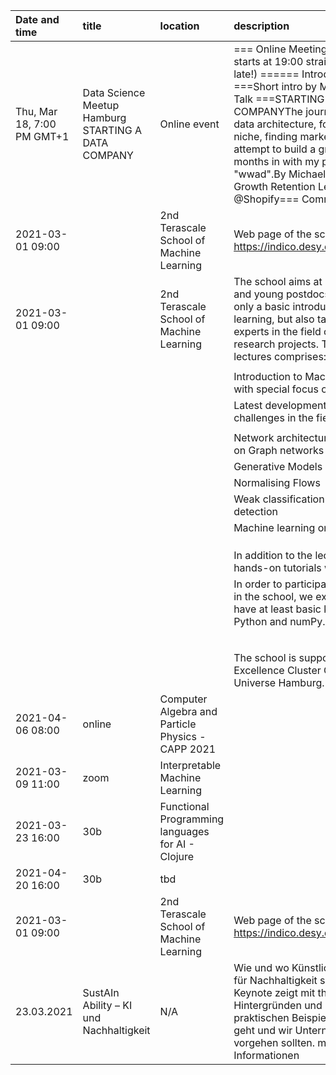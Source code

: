 | Date and time              | title                                               | location                                          | description                                                                                                                                                                                                                                                                                                                                                                                               | url                                                                                   |
|:---------------------------|:----------------------------------------------------|:--------------------------------------------------|:----------------------------------------------------------------------------------------------------------------------------------------------------------------------------------------------------------------------------------------------------------------------------------------------------------------------------------------------------------------------------------------------------------|:--------------------------------------------------------------------------------------|
| Thu, Mar 18, 7:00 PM GMT+1 | Data Science Meetup Hamburg STARTING A DATA COMPANY | Online event                                      | === Online Meeting via Hangout starts at 19:00 straight (don't be late!) ====== Introduction ===Short intro by Marc Päpper=== Talk ===STARTING A DATA COMPANYThe journey through to data architecture, focus, finding a niche, finding market fit and my attempt to build a growth engine. 3 months in with my project "wwad".By Michael Schneider Growth Retention Lead @Shopify=== Community Chat === | https://www.meetup.com/Hamburg-Data-Science-Meetup/events/276438418                   |
| 2021-03-01 09:00           |                                                     | 2nd Terascale School of Machine Learning          | Web page of the school: https://indico.desy.de/event/28296/                                                                                                                                                                                                                                                                                                                                             | https://indico.desy.de/event/29198/                                                   |
| 2021-03-01 09:00           |                                                     | 2nd Terascale School of Machine Learning          | The school aims at PhD students and young postdocs, and offers not only a basic introduction to machine learning, but also talks from leading experts in the field on their current research projects. The list of lectures comprises:                                                                                                                                                                  | https://indico.desy.de/event/28296/                                                   |
|                            |                                                     |                                                   |                                                                                                                                                                                                                                                                                                                                                                                                         |                                                                                       |
|                            |                                                     |                                                   | Introduction to Machine Learning with special focus on Deep Learning                                                                                                                                                                                                                                                                                                                                    |                                                                                       |
|                            |                                                     |                                                   | Latest developments and new challenges in the field.                                                                                                                                                                                                                                                                                                                                                    |                                                                                       |
|                            |                                                     |                                                   | 	                                                                                                                                                                                                                                                                                                                                                                                                       |                                                                                       |
|                            |                                                     |                                                   | Network architectures with a focus on Graph networks                                                                                                                                                                                                                                                                                                                                                      |                                                                                       |
|                            |                                                     |                                                   | Generative Models                                                                                                                                                                                                                                                                                                                                                                                       |                                                                                       |
|                            |                                                     |                                                   | Normalising Flows                                                                                                                                                                                                                                                                                                                                                                                       |                                                                                       |
|                            |                                                     |                                                   | Weak classification and anomaly detection                                                                                                                                                                                                                                                                                                                                                               |                                                                                       |
|                            |                                                     |                                                   | Machine learning on FPGAs                                                                                                                                                                                                                                                                                                                                                                               |                                                                                       |
|                            |                                                     |                                                   |                                                                                                                                                                                                                                                                                                                                                                                                         |                                                                                       |
|                            |                                                     |                                                   |                                                                                                                                                                                                                                                                                                                                                                                                         |                                                                                       |
|                            |                                                     |                                                   |                                                                                                                                                                                                                                                                                                                                                                                                         |                                                                                       |
|                            |                                                     |                                                   | In addition to the lectures, several hands-on tutorials will be offered.                                                                                                                                                                                                                                                                                                                                |                                                                                       |
|                            |                                                     |                                                   | In order to participate successfully in the school, we expect students to have at least basic knowledge of Python and numPy.                                                                                                                                                                                                                                                                            |                                                                                       |
|                            |                                                     |                                                   |                                                                                                                                                                                                                                                                                                                                                                                                         |                                                                                       |
|                            |                                                     |                                                   |                                                                                                                                                                                                                                                                                                                                                                                                         |                                                                                       |
|                            |                                                     |                                                   | The school is supported by the Excellence Cluster Quantum Universe Hamburg.                                                                                                                                                                                                                                                                                                                             |                                                                                       |
| 2021-04-06 08:00           | online                                              | Computer Algebra and Particle Physics - CAPP 2021 |                                                                                                                                                                                                                                                                                                                                                                                                           | https://indico.desy.de/event/26814/                                                   |
| 2021-03-09 11:00           | zoom                                                | Interpretable Machine Learning                    |                                                                                                                                                                                                                                                                                                                                                                                                           | https://indico.desy.de/event/28373/                                                   |
| 2021-03-23 16:00           | 30b                                                 | Functional Programming languages for AI - Clojure |                                                                                                                                                                                                                                                                                                                                                                                                           | https://indico.desy.de/event/29266/                                                   |
| 2021-04-20 16:00           | 30b                                                 | tbd                                               |                                                                                                                                                                                                                                                                                                                                                                                                           | https://indico.desy.de/event/29407/                                                   |
| 2021-03-01 09:00           |                                                     | 2nd Terascale School of Machine Learning          | Web page of the school: https://indico.desy.de/event/28296/                                                                                                                                                                                                                                                                                                                                             | https://indico.desy.de/event/29198/                                                   |
| 23.03.2021                 | SustAIn Ability – KI und Nachhaltigkeit             | N/A                                               | Wie und wo Künstliche Intelligenz für Nachhaltigkeit sorgt. Die Keynote zeigt mit theoretischen Hintergründen und ganz praktischen Beispielen, wie das geht und wir Unternehmen hierbei vorgehen sollten. mehr Informationen                                                                                                                                                                            | https://aric-hamburg.de/23-03-21-aric-workshop-sustain-ability-ki-und-nachhaltigkeit/ |